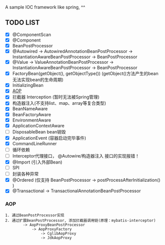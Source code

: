 
A sample IOC framework like spring, ^^


## TODO LIST

* [x] @ComponentScan
* [x] @Component
* [x] BeanPostProcessor
* [x] @Autowired -> AutowiredAnnotationBeanPostProcessor -> InstantiationAwareBeanPostProcessor -> BeanPostProcessor
* [x] @Value -> ValueAnnotationBeanPostProcessor -> InstantiationAwareBeanPostProcessor -> BeanPostProcessor
* [x] FactoryBean(getObject(), getObjectType()) (getObject()方法产生的bean无法实现bean的生命周期)
* [x] InitializingBean
* [x] [AOP](#AOP)
* [x] 拦截器 Interception (暂时无法被Spring管理)
* [x] 构造器注入(不支持list、map、array等复合类型)
* [x] BeanNameAware
* [x] BeanFactoryAware
* [x] EnvironmentAware
* [x] ApplicationContextAware
* [ ] DisposableBean bean销毁
* [x] ApplicationEvent (容器启动完毕事件)
* [x] CommandLineRunner
* [ ] 循环依赖
* [ ] Interceptor代理接口， @Autowire/构造器注入 接口的实现报错！
* [x] @Import (引入外部Bean)
* [ ] SPI
* [ ] 封装各种异常
* [x] @Ordered (仅支持 BeanPostProcessor -> postProcessAfterInitialization() )
* [x] @Transactional -> TransactionalAnnotationBeanPostProcessor

### AOP 
```
1. 通过BeanPostProcessor实现
2. 通过扩展BeanPostProcessor, 添加拦截器调用链(原理：mybatis-interceptor)
        -> AopProxyBeanPostProcessor
            -> AopProxyFactory
                -> CglibAopProxy
                -> JdkAopProxy
```
